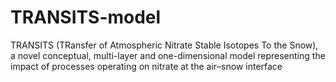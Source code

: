 # TRANSITS-model
TRANSITS (TRansfer of Atmospheric Nitrate Stable Isotopes To the Snow), a novel conceptual, multi-layer and one-dimensional model representing the impact of processes operating on nitrate at the air–snow interface
